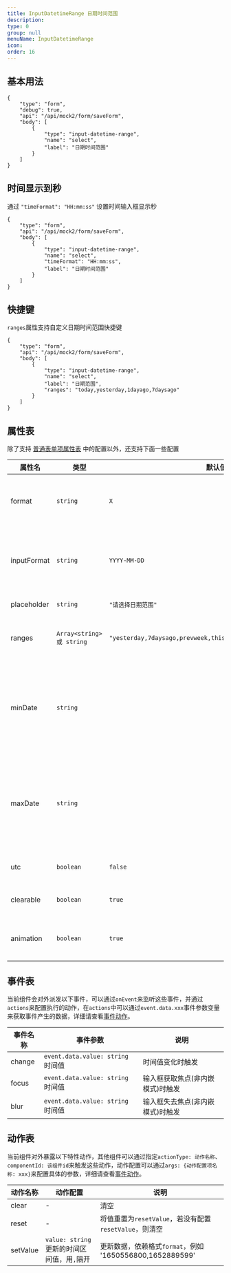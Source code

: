 ```yaml
---
title: InputDatetimeRange 日期时间范围
description:
type: 0
group: null
menuName: InputDatetimeRange
icon:
order: 16
---
```


## 基本用法

```schema: scope="body"
{
    "type": "form",
    "debug": true,
    "api": "/api/mock2/form/saveForm",
    "body": [
        {
            "type": "input-datetime-range",
            "name": "select",
            "label": "日期时间范围"
        }
    ]
}
```

## 时间显示到秒

通过 `"timeFormat": "HH:mm:ss"` 设置时间输入框显示秒

```schema: scope="body"
{
    "type": "form",
    "api": "/api/mock2/form/saveForm",
    "body": [
        {
            "type": "input-datetime-range",
            "name": "select",
            "timeFormat": "HH:mm:ss",
            "label": "日期时间范围"
        }
    ]
}
```

## 快捷键

`ranges`属性支持自定义日期时间范围快捷键

```schema: scope="body"
{
    "type": "form",
    "api": "/api/mock2/form/saveForm",
    "body": [
        {
            "type": "input-datetime-range",
            "name": "select",
            "label": "日期范围",
            "ranges": "today,yesterday,1dayago,7daysago"
        }
    ]
}
```

## 属性表

除了支持 [普通表单项属性表](./formitem#%E5%B1%9E%E6%80%A7%E8%A1%A8) 中的配置以外，还支持下面一些配置

| 属性名      | 类型                      | 默认值                                                          | 说明                                                                                       | 版本    |
| ----------- | ------------------------- | --------------------------------------------------------------- | ------------------------------------------------------------------------------------------ | ------- |
| format      | `string`                  | `X`                                                             | [日期时间选择器值格式](./input-datetime#%E5%80%BC%E6%A0%BC%E5%BC%8F)                       |
| inputFormat | `string`                  | `YYYY-MM-DD`                                                    | [日期时间选择器显示格式](./input-datetime#%E6%98%BE%E7%A4%BA%E6%A0%BC%E5%BC%8F)            |
| placeholder | `string`                  | `"请选择日期范围"`                                              | 占位文本                                                                                   |
| ranges      | `Array<string> 或 string` | `"yesterday,7daysago,prevweek,thismonth,prevmonth,prevquarter"` | 日期范围快捷键                                                                             |
| minDate     | `string`                  |                                                                 | 限制最小日期时间，用法同 [限制范围](./input-datetime#%E9%99%90%E5%88%B6%E8%8C%83%E5%9B%B4) |
| maxDate     | `string`                  |                                                                 | 限制最大日期时间，用法同 [限制范围](./input-datetime#%E9%99%90%E5%88%B6%E8%8C%83%E5%9B%B4) |
| utc         | `boolean`                 | `false`                                                         | [保存 UTC 值](./input-datetime#utc)                                                        |
| clearable   | `boolean`                 | `true`                                                          | 是否可清除                                                                                 |
| animation   | `boolean`                 | `true`                                                          | 是否启用游标动画                                                                           | `2.2.0` |

## 事件表

当前组件会对外派发以下事件，可以通过`onEvent`来监听这些事件，并通过`actions`来配置执行的动作，在`actions`中可以通过`event.data.xxx`事件参数变量来获取事件产生的数据，详细请查看[事件动作](../../docs/concepts/event-action)。

| 事件名称 | 事件参数                          | 说明                             |
| -------- | --------------------------------- | -------------------------------- |
| change   | `event.data.value: string` 时间值 | 时间值变化时触发                 |
| focus    | `event.data.value: string` 时间值 | 输入框获取焦点(非内嵌模式)时触发 |
| blur     | `event.data.value: string` 时间值 | 输入框失去焦点(非内嵌模式)时触发 |

## 动作表

当前组件对外暴露以下特性动作，其他组件可以通过指定`actionType: 动作名称`、`componentId: 该组件id`来触发这些动作，动作配置可以通过`args: {动作配置项名称: xxx}`来配置具体的参数，详细请查看[事件动作](../../docs/concepts/event-action#触发其他组件的动作)。

| 动作名称 | 动作配置                                    | 说明                                                     |
| -------- | ------------------------------------------- | -------------------------------------------------------- |
| clear    | -                                           | 清空                                                     |
| reset    | -                                           | 将值重置为`resetValue`，若没有配置`resetValue`，则清空   |
| setValue | `value: string` 更新的时间区间值，用`,`隔开 | 更新数据，依赖格式`format`，例如 '1650556800,1652889599' |
